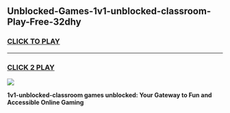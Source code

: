 
## Unblocked-Games-1v1-unblocked-classroom-Play-Free-32dhy
<h3>
<a href="https://premium76.site?title=1v1-unblocked-classroom&ref=10A">CLICK TO PLAY</a></h3>
<hr>

<h3>
<a href="https://premium76.site?title=1v1-unblocked-classroom&ref=10A">CLICK 2 PLAY</a>
  
</h3>

<a href="https://premium76.site?title=1v1-unblocked-classroom&ref=10A"><img src="https://clearcache.store/games.png"></a>


**1v1-unblocked-classroom games unblocked: Your Gateway to Fun and Accessible Online Gaming**
